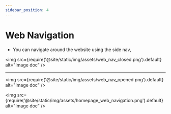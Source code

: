 ```yaml
---
sidebar_position: 4
---
```


#  Web Navigation


- You can navigate around the website using the side nav,

<img
  src={require('@site/static/img/assets/web_nav_closed.png').default}
  alt="Image doc"
/>
__________________________________________
<img
  src={require('@site/static/img/assets/web_nav_opened.png').default}
  alt="Image doc"
/>

<img
  src={require('@site/static/img/assets/homepage_web_navigation.png').default}
  alt="Image doc"
/>
<br/>